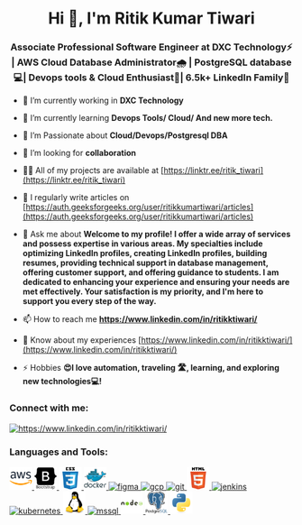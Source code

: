 <h1 align="center">Hi 👋, I'm Ritik Kumar Tiwari</h1>
<h3 align="center">Associate Professional Software Engineer at DXC Technology⚡ | AWS Cloud Database Administrator🌧 | PostgreSQL database 💻| Devops tools & Cloud Enthusiast📘| 6.5k+ LinkedIn Family🔔</h3>

- 🔭 I’m currently working in **DXC Technology**

- 🌱 I’m currently learning **Devops Tools/ Cloud/ And new more tech.**

- 👯 I’m Passionate about **Cloud/Devops/Postgresql DBA**

- 🤝 I’m looking for **collaboration**

- 👨‍💻 All of my projects are available at [https://linktr.ee/ritik_tiwari](https://linktr.ee/ritik_tiwari)

- 📝 I regularly write articles on [https://auth.geeksforgeeks.org/user/ritikkumartiwari/articles](https://auth.geeksforgeeks.org/user/ritikkumartiwari/articles)

- 💬 Ask me about **Welcome to my profile! I offer a wide array of services and possess expertise in various areas. My specialties include optimizing LinkedIn profiles, creating LinkedIn profiles, building resumes, providing technical support in database management, offering customer support, and offering guidance to students. I am dedicated to enhancing your experience and ensuring your needs are met effectively. Your satisfaction is my priority, and I'm here to support you every step of the way.**

- 📫 How to reach me **https://www.linkedin.com/in/ritikktiwari/**

- 📄 Know about my experiences [https://www.linkedin.com/in/ritikktiwari/](https://www.linkedin.com/in/ritikktiwari/)

- ⚡ Hobbies **😍I love automation, traveling 🛣️, learning, and exploring new technologies💻!**

<h3 align="left">Connect with me:</h3>
<p align="left">
<a href="https://linkedin.com/in/https://www.linkedin.com/in/ritikktiwari/" target="blank"><img align="center" src="https://raw.githubusercontent.com/rahuldkjain/github-profile-readme-generator/master/src/images/icons/Social/linked-in-alt.svg" alt="https://www.linkedin.com/in/ritikktiwari/" height="30" width="40" /></a>
</p>

<h3 align="left">Languages and Tools:</h3>
<p align="left"> <a href="https://aws.amazon.com" target="_blank" rel="noreferrer"> <img src="https://raw.githubusercontent.com/devicons/devicon/master/icons/amazonwebservices/amazonwebservices-original-wordmark.svg" alt="aws" width="40" height="40"/> </a> <a href="https://getbootstrap.com" target="_blank" rel="noreferrer"> <img src="https://raw.githubusercontent.com/devicons/devicon/master/icons/bootstrap/bootstrap-plain-wordmark.svg" alt="bootstrap" width="40" height="40"/> </a> <a href="https://www.w3schools.com/css/" target="_blank" rel="noreferrer"> <img src="https://raw.githubusercontent.com/devicons/devicon/master/icons/css3/css3-original-wordmark.svg" alt="css3" width="40" height="40"/> </a> <a href="https://www.docker.com/" target="_blank" rel="noreferrer"> <img src="https://raw.githubusercontent.com/devicons/devicon/master/icons/docker/docker-original-wordmark.svg" alt="docker" width="40" height="40"/> </a> <a href="https://www.figma.com/" target="_blank" rel="noreferrer"> <img src="https://www.vectorlogo.zone/logos/figma/figma-icon.svg" alt="figma" width="40" height="40"/> </a> <a href="https://cloud.google.com" target="_blank" rel="noreferrer"> <img src="https://www.vectorlogo.zone/logos/google_cloud/google_cloud-icon.svg" alt="gcp" width="40" height="40"/> </a> <a href="https://git-scm.com/" target="_blank" rel="noreferrer"> <img src="https://www.vectorlogo.zone/logos/git-scm/git-scm-icon.svg" alt="git" width="40" height="40"/> </a> <a href="https://www.w3.org/html/" target="_blank" rel="noreferrer"> <img src="https://raw.githubusercontent.com/devicons/devicon/master/icons/html5/html5-original-wordmark.svg" alt="html5" width="40" height="40"/> </a> <a href="https://www.jenkins.io" target="_blank" rel="noreferrer"> <img src="https://www.vectorlogo.zone/logos/jenkins/jenkins-icon.svg" alt="jenkins" width="40" height="40"/> </a> <a href="https://kubernetes.io" target="_blank" rel="noreferrer"> <img src="https://www.vectorlogo.zone/logos/kubernetes/kubernetes-icon.svg" alt="kubernetes" width="40" height="40"/> </a> <a href="https://www.linux.org/" target="_blank" rel="noreferrer"> <img src="https://raw.githubusercontent.com/devicons/devicon/master/icons/linux/linux-original.svg" alt="linux" width="40" height="40"/> </a> <a href="https://www.microsoft.com/en-us/sql-server" target="_blank" rel="noreferrer"> <img src="https://www.svgrepo.com/show/303229/microsoft-sql-server-logo.svg" alt="mssql" width="40" height="40"/> </a> <a href="https://nodejs.org" target="_blank" rel="noreferrer"> <img src="https://raw.githubusercontent.com/devicons/devicon/master/icons/nodejs/nodejs-original-wordmark.svg" alt="nodejs" width="40" height="40"/> </a> <a href="https://www.postgresql.org" target="_blank" rel="noreferrer"> <img src="https://raw.githubusercontent.com/devicons/devicon/master/icons/postgresql/postgresql-original-wordmark.svg" alt="postgresql" width="40" height="40"/> </a> <a href="https://www.python.org" target="_blank" rel="noreferrer"> <img src="https://raw.githubusercontent.com/devicons/devicon/master/icons/python/python-original.svg" alt="python" width="40" height="40"/> </a> </p>
